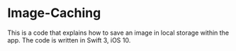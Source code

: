# Image-Caching
This is a code that explains how to save an image in local storage within the app. The code is written in Swift 3, iOS 10.
